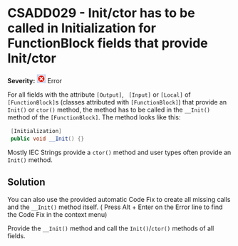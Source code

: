 # CSADD029 - Init/ctor has to be called in Initialization for FunctionBlock fields that provide Init/ctor

**Severity:** ![Error](../images/Error.png) Error

For all fields with the attribute `[Output]`, ` [Input]` or `[Local]` of `[FunctionBlock]`s (classes attributed with `[FunctionBlock]`) 
that provide an `Init()` or `ctor()` method, the method has to be called in the `__Init()` method of the `[FunctionBlock]`.
The method looks like this:

```c#
 [Initialization] 
 public void __Init() {}
```

Mostly IEC Strings provide a `ctor()` method and user types often provide an `Init()` method.

## Solution

You can also use the provided automatic Code Fix to create all missing calls and the `__Init()` method itself. ( Press Alt + Enter on the Error line to find the Code Fix in the context menu) 

Provide the `__Init()` method and call the  `Init()`/`ctor()` methods of all fields.